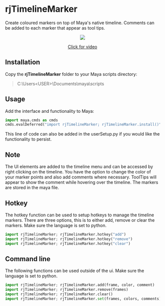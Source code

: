 # rjTimelineMarker
Create coloured markers on top of Maya's native timeline. Comments can be added to each marker that appear as tool tips.

<p align="center"><img src="https://github.com/robertjoosten/rjTimelineMarker/blob/master/README.gif"></p>
<a href="https://vimeo.com/126181906" target="_blank"><p align="center">Click for video</p></a>

## Installation
Copy the **rjTimelineMarker** folder to your Maya scripts directory:
> C:\Users\<USER>\Documents\maya\scripts

## Usage
Add the interface and functionality to Maya:
```python
import maya.cmds as cmds
cmds.evalDeferred("import rjTimelineMarker; rjTimelineMarker.install()")
```
This line of code can also be added in the userSetup.py if you would like the functionality to persist.

## Note
The UI elements are added to the timeline menu and can be accessed by right clicking on the timeline. You have the option to change the color of your marker points and also add comments where necessary. ToolTips will appear to show the comment while hovering over the timeline. The markers are stored in the maya file.

## Hotkey
The hotkey function can be used to setup hotkeys to manage the timeline markers. There are three options, this is to either add, remove or clear the markers. Make sure the language is set to python.

```python
import rjTimelineMarker; rjTimelineMarker.hotkey("add")
import rjTimelineMarker; rjTimelineMarker.hotkey("remove")
import rjTimelineMarker; rjTimelineMarker.hotkey("clear")
```

## Command line
The following functions can be used outside of the ui. Make sure the 
language is set to python.

```python
import rjTimelineMarker; rjTimelineMarker.add(frame, color, comment)
import rjTimelineMarker; rjTimelineMarker.remove(frames)
import rjTimelineMarker; rjTimelineMarker.clear()
import rjTimelineMarker; rjTimelineMarker.set(frames, colors, comments)
```    
